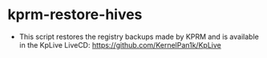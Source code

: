# kprm-restore-hives

- This script restores the registry backups made by KPRM and is available in the KpLive LiveCD: https://github.com/KernelPan1k/KpLive
